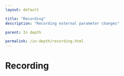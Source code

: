 ```yaml
---
layout: default

title: "Recording"
description: "Recording external parameter changes"

parent: In depth

permalink: /in-depth/recording.html
---
```


# Recording
